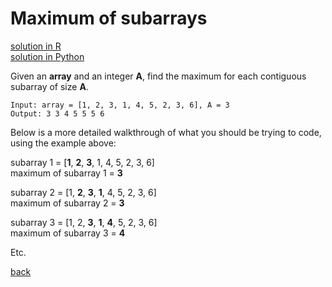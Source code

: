 # Maximum of subarrays

[solution in R](solution-r.md) <br>
[solution in Python](solution-python.md)

Given an **array** and an integer **A**, find the maximum for each contiguous subarray of size **A**.

```
Input: array = [1, 2, 3, 1, 4, 5, 2, 3, 6], A = 3
Output: 3 3 4 5 5 5 6
```

Below is a more detailed walkthrough of what you should be trying to code, using the example above:

subarray 1 = [**1**, **2**, **3**, 1, 4, 5, 2, 3, 6] <br>
maximum of subarray 1 = **3**

subarray 2 = [1, **2**, **3**, **1**, 4, 5, 2, 3, 6] <br>
maximum of subarray 2 = **3**

subarray 3 = [1, 2, **3**, **1**, **4**, 5, 2, 3, 6] <br>
maximum of subarray 3 = **4**

Etc.

[back](https://project-dmaestro.github.io/data-interview-qs/)
